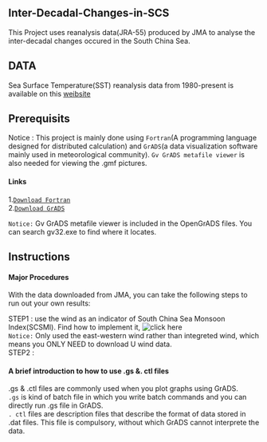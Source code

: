 ## Inter-Decadal-Changes-in-SCS

This Project uses reanalysis data(JRA-55) produced by JMA to analyse the inter-decadal changes occured in the South China Sea. 


## DATA
Sea Surface Temperature(SST) reanalysis data from 1980-present is available on this [weibsite](http://jra.kishou.go.jp/JRA-55/index_en.html#jra-55)

## Prerequisits 
Notice : This project is mainly done using `Fortran`(A programming language designed for distributed calculation) and `GrADS`(a data visualization software mainly used in meteorological community). `Gv GrADS metafile viewer` is also needed for viewing the .gmf pictures.

#### Links  
1.[`Download Fortran`](http://tieba.baidu.com/p/2753187458)  
2.[`Download GrADS`](http://www.06climate.com/view/1501.html)  

`Notice:` Gv GrADS metafile viewer is included in the OpenGrADS files. You can search gv32.exe to find where it locates.

## Instructions
#### Major Procedures
With the data downloaded from JMA, you can take the following steps to run out your own results:

STEP1 : use the wind as an indicator of South China Sea Monsoon Index(SCSMI). Find how to implement it, ![click here]()  
        `Notice:` Only used the east-western wind rather than integreted wind, which means you ONLY NEED to download U wind data.  
STEP2 :  


#### A brief introduction to how to use .gs &. ctl files 
.gs & .ctl files are commonly used when you plot graphs using GrADS.   
`.gs` is kind of batch file in which you write batch commands and you can directly run .gs file in GrADS.   
`. ctl` files are description files that describe the format of data stored in .dat files. This file is compulsory, without which GrADS cannot interprete the data.

# 




